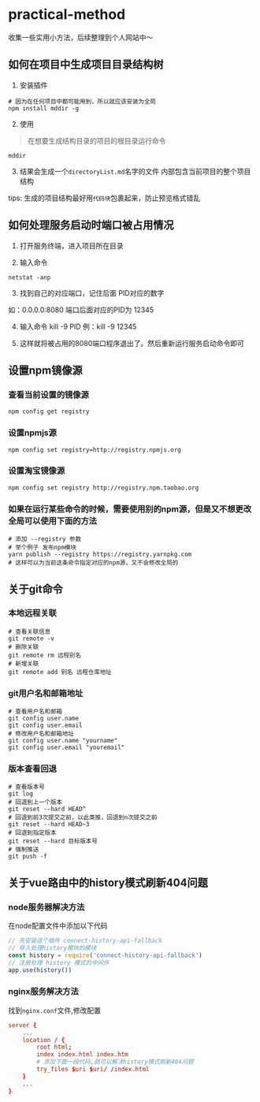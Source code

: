 # practical-method
收集一些实用小方法，后续整理到个人网站中～


## 如何在项目中生成项目目录结构树
1. 安装插件
```shell
# 因为在任何项目中都可能用到，所以就应该安装为全局
npm install mddir -g
```
2. 使用
> 在想要生成结构目录的项目的根目录运行命令
```shell
mddir
```
3. 结果会生成一个`directoryList.md`名字的文件
内部包含当前项目的整个项目结构

tips: 生成的项目结构最好用`代码块`包裹起来，防止预览格式错乱

## 如何处理服务启动时端口被占用情况

1. 打开服务终端，进入项目所在目录

2. 输入命令
```shell
netstat -anp
```

3. 找到自己的对应端口，记住后面 PID对应的数字

如：0.0.0.0:8080 端口后面对应的PID为 12345

4. 输入命令 kill -9 PID
例：kill -9 12345

5. 这样就将被占用的8080端口程序退出了。然后重新运行服务启动命令即可

## 设置npm镜像源
### 查看当前设置的镜像源
```shell
npm config get registry
```
### 设置npmjs源
```shell
npm config set registry=http://registry.npmjs.org
```
### 设置淘宝镜像源
```shell
npm config set registry http://registry.npm.taobao.org
```
### 如果在运行某些命令的时候，需要使用别的npm源，但是又不想更改全局可以使用下面的方法
```shell
# 添加 --registry 参数
# 举个例子 发布npm模块
yarn publish --registry https://registry.yarnpkg.com
# 这样可以为当前这条命令指定对应的npm源，又不会修改全局的
```

## 关于git命令
### 本地远程关联
```shell
# 查看关联信息
git remote -v
# 删除关联
git remote rm 远程别名
# 新增关联
git remote add 别名 远程仓库地址
```
### git用户名和邮箱地址
```shell
# 查看用户名和邮箱
git config user.name
git config user.email
# 修改用户名和邮箱地址
git config user.name "yourname"
git config user.email "youremail"
```

### 版本查看回退
```shell
# 查看版本号
git log
# 回退到上一个版本
git reset --hard HEAD^
# 回退到前3次提交之前，以此类推，回退到n次提交之前
git reset --hard HEAD~3
# 回退到指定版本
git reset --hard 目标版本号
# 强制推送
git push -f
```

## 关于vue路由中的history模式刷新404问题
### node服务器解决方法
在node配置文件中添加以下代码
```js
// 先安装这个插件 connect-history-api-fallback
// 导入处理history模块的模块
const history = require('connect-history-api-fallback')
// 注册处理 history 模式的中间件
app.use(history())
```
### nginx服务解决方法
找到`nginx.conf`文件,修改配置
```conf
server {
    ...
    location / {
        root html;
        index index.html index.htm
        # 添加下面一段代码,就可以解决history模式刷新404问题
        try_files $uri $uri/ /index.html
    }
    ...
}
```
